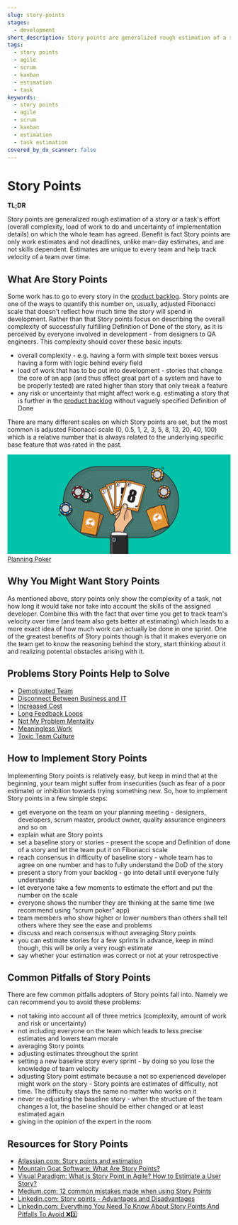 ```yaml
---
slug: story-points
stages:
  - development
short_description: Story points are generalized rough estimation of a story or a task's effort on which the whole team has agreed. Benefit is fact Story points are only work estimates and not deadlines and are not skills.
tags:
  - story points
  - agile
  - scrum
  - kanban
  - estimation
  - task
keywords:
  - story points
  - agile
  - scrum
  - kanban
  - estimation
  - task estimation
covered_by_dx_scanner: false
---
```


# Story Points

**TL;DR**

Story points are generalized rough estimation of a story or a task's effort (overall complexity, load of work to do and uncertainty of implementation details) on which the whole team has agreed. Benefit is fact Story points are only work estimates and not deadlines, unlike man-day estimates, and are not skills dependent. Estimates are unique to every team and help track velocity of a team over time.

## What Are Story Points

Some work has to go to every story in the [product backlog](/practices/product-backlog). Story points are one of the ways to quantify this number on, usually, adjusted Fibonacci scale that doesn't reflect how much time the story will spend in development. Rather than that Story points focus on describing the overall complexity of successfully fulfilling Definition of Done of the story, as it is perceived by everyone involved in development - from designers to QA engineers. This complexity should cover these basic inputs:

- overall complexity - e.g. having a form with simple text boxes versus having a form with logic behind every field
- load of work that has to be put into development - stories that change the core of an app (and thus affect great part of a system and have to be properly tested) are rated higher than story that only tweak a feature
- any risk or uncertainty that might affect work e.g. estimating a story that is further in the [product backlog](/practices/product-backlog) without vaguely specified Definition of Done

There are many different scales on which Story points are set, but the most common is adjusted Fibonacci scale (0, 0.5, 1, 2, 3, 5, 8, 13, 20, 40, 100) which is a relative number that is always related to the underlying specific base feature that was rated in the past.

![Planning Poker](/files/planning-poker.png)
[Planning Poker](https://www.mountaingoatsoftware.com/agile/planning-poker)

## Why You Might Want Story Points

As mentioned above, story points only show the complexity of a task, not how long it would take nor take into account the skills of the assigned developer. Combine this with the fact that over time you get to track team's velocity over time (and team also gets better at estimating) which leads to a more exact idea of how much work can actually be done in one sprint. One of the greatest benefits of Story points though is that it makes everyone on the team get to know the reasoning behind the story, start thinking about it and realizing potential obstacles arising with it.

## Problems Story Points Help to Solve

- [Demotivated Team](/problems/demotivated-team)
- [Disconnect Between Business and IT](/problems/disconnect-between-business-and-it)
- [Increased Cost](/problems/increased-cost)
- [Long Feedback Loops](/problems/long-feedback-loops)
- [Not My Problem Mentality](/problems/not-my-problem-mentality)
- [Meaningless Work](/problems/meaningless-work)
- [Toxic Team Culture](/problems/toxic-team-culture)

## How to Implement Story Points

Implementing Story points is relatively easy, but keep in mind that at the beginning, your team might suffer from insecurities (such as fear of a poor estimate) or inhibition towards trying something new. So, how to implement Story points in a few simple steps:

- get everyone on the team on your planning meeting - designers, developers, scrum master, product owner, quality assurance engineers and so on
- explain what are Story points
- set a baseline story or stories - present the scope and Definition of done of a story and let the team put it on Fibonacci scale
- reach consensus in difficulty of baseline story - whole team has to agree on one number and has to fully understand the DoD of the story
- present a story from your backlog - go into detail until everyone fully understands
- let everyone take a few moments to estimate the effort and put the number on the scale
- everyone shows the number they are thinking at the same time (we recommend using “scrum poker” app)
- team members who show higher or lower numbers than others shall tell others where they see the ease and problems
- discuss and reach consensus without averaging Story points
- you can estimate stories for a few sprints in advance, keep in mind though, this will be only a very rough estimate
- say whether your estimation was correct or not at your retrospective

## Common Pitfalls of Story Points

There are few common pitfalls adopters of Story points fall into. Namely we can recommend you to avoid these problems:

- not taking into account all of three metrics (complexity, amount of work and risk or uncertainty)
- not including everyone on the team which leads to less precise estimates and lowers team morale
- averaging Story points
- adjusting estimates throughout the sprint
- setting a new baseline story every sprint - by doing so you lose the knowledge of team velocity
- adjusting Story point estimate because a not so experienced developer might work on the story - Story points are estimates of difficulty, not time. The difficulty stays the same no matter who works on it
- never re-adjusting the baseline story - when the structure of the team changes a lot, the baseline should be either changed or at least estimated again
- giving in the opinion of the expert in the room

## Resources for Story Points

- [Atlassian.com: Story points and estimation](https://www.atlassian.com/agile/project-management/estimation)
- [Mountain Goat Software: What Are Story Points?](https://www.mountaingoatsoftware.com/blog/what-are-story-points)
- [Visual Paradigm: What is Story Point in Agile? How to Estimate a User Story?](https://www.visual-paradigm.com/scrum/what-is-story-point-in-agile/)
- [Medium.com: 12 common mistakes made when using Story Points](https://medium.com/serious-scrum/12-common-mistakes-made-when-using-story-points-f0bb9212d2f7)
- [Linkedin.com: Story points - Advantages and Disadvantages](https://www.linkedin.com/pulse/advantages-disadvantages-using-story-points-anshika-misra/)
- [Linkedin.com: Everything You Need To Know About Story Points And Pitfalls To Avoid ❌3️⃣](https://www.linkedin.com/pulse/everything-you-need-know-story-points-pitfalls-avoid-3-gabriel-holz/)
